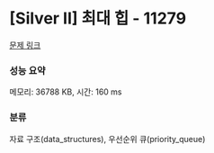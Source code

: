 # [Silver II] 최대 힙 - 11279 

[문제 링크](https://www.acmicpc.net/problem/11279) 

### 성능 요약

메모리: 36788 KB, 시간: 160 ms

### 분류

자료 구조(data_structures), 우선순위 큐(priority_queue)

